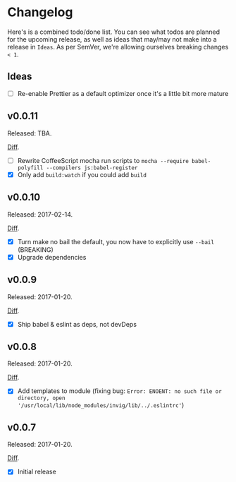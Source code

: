 # Changelog

Here's is a combined todo/done list. You can see what todos are planned for the upcoming release, as well as ideas that may/may not make into a release in `Ideas`. As per SemVer, we're allowing ourselves breaking changes `< 1`.

## Ideas

- [ ] Re-enable Prettier as a default optimizer once it's a little bit more mature

## v0.0.11

Released: TBA.

[Diff](https://github.com/transloadit/transloadify/compare/v0.0.10...master).

- [ ] Rewrite CoffeeScript mocha run scripts to `mocha --require babel-polyfill --compilers js:babel-register`
- [x] Only add `build:watch` if you could add `build`

## v0.0.10

Released: 2017-02-14. 

[Diff](https://github.com/transloadit/transloadify/compare/v0.0.9...v0.0.10).

- [x] Turn make no bail the default, you now have to explicitly use `--bail` (BREAKING)
- [x] Upgrade dependencies

## v0.0.9

Released: 2017-01-20. 

[Diff](https://github.com/transloadit/transloadify/compare/v0.0.8...v0.0.9).

- [x] Ship babel & eslint as deps, not devDeps

## v0.0.8

Released: 2017-01-20. 

[Diff](https://github.com/transloadit/transloadify/compare/v0.0.7...v0.0.8).

- [x] Add templates to module (fixing bug: `Error: ENOENT: no such file or directory, open '/usr/local/lib/node_modules/invig/lib/../.eslintrc'`)

## v0.0.7

Released: 2017-01-20. 

[Diff](https://github.com/transloadit/transloadify/compare/0b5f2d27e4e5bfd370bf74fb91a46ded296bec40...v0.0.7).

- [x] Initial release

